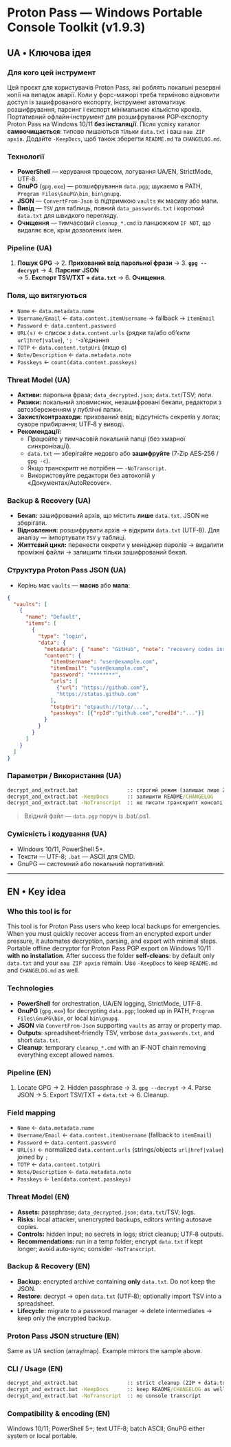 # Proton Pass — Windows Portable Console Toolkit (v1.9.3)

## UA • Ключова ідея

### Для кого цей інструмент
Цей проєкт для користувачів Proton Pass, які роблять локальні резервні копії на випадок аварії. Коли у форс-мажорі треба терміново відновити доступ із зашифрованого експорту, інструмент автоматизує розшифрування, парсинг і експорт мінімальною кількістю кроків.
Портативний офлайн‑інструмент для розшифрування PGP‑експорту Proton Pass на Windows 10/11 **без інсталяції**.
Після успіху каталог **самоочищається**: типово лишаються тільки `data.txt` і ваш `ваш ZIP архів`.
Додайте `-KeepDocs`, щоб також зберегти `README.md` та `CHANGELOG.md`.

### Технології
- **PowerShell** — керування процесом, логування UA/EN, StrictMode, UTF‑8.
- **GnuPG** (`gpg.exe`) — розшифрування `data.pgp`; шукаємо в PATH, `Program Files\GnuPG\bin`, `bin\gnupg`.
- **JSON** — `ConvertFrom-Json` із підтримкою `vaults` як масиву або мапи.
- **Вивід** — `TSV` для таблиць, повний `data_passwords.txt` і короткий `data.txt` для швидкого перегляду.
- **Очищення** — тимчасовий `cleanup_*.cmd` із ланцюжком `IF NOT`, що видаляє все, крім дозволених імен.

### Pipeline (UA)
1. **Пошук GPG** → 2. **Прихований ввід парольної фрази** → 3. **`gpg --decrypt`** → 4. **Парсинг JSON**  
→ 5. **Експорт TSV/TXT + `data.txt`** → 6. **Очищення**.

### Поля, що витягуються
- `Name` ← `data.metadata.name`
- `Username/Email` ← `data.content.itemUsername` → fallback → `itemEmail`
- `Password` ← `data.content.password`
- `URL(s)` ← список з `data.content.urls` (рядки та/або об’єкти `url|href|value`), `'; '`‑з’єднання
- `TOTP` ← `data.content.totpUri` (якщо є)
- `Note/Description` ← `data.metadata.note`
- `Passkeys` ← `count(data.content.passkeys)`

### Threat Model (UA)
- **Активи:** парольна фраза; `data_decrypted.json`; `data.txt`/TSV; логи.
- **Ризики:** локальний зловмисник, незашифровані бекапи, редактори з автозбереженням у публічні папки.
- **Захист/контрзаходи:** прихований ввід; відсутність секретів у логах; суворе прибирання; UTF‑8 у виводі.
- **Рекомендації:**
  - Працюйте у тимчасовій локальній папці (без хмарної синхронізації).
  - `data.txt` — зберігайте недовго або **зашифруйте** (7‑Zip AES‑256 / `gpg -c`).
  - Якщо транскрипт не потрібен — `-NoTranscript`.
  - Використовуйте редактори без автокопій у «Документах/AutoRecover».

### Backup & Recovery (UA)
- **Бекап:** зашифрований архів, що містить **лише** `data.txt`. JSON не зберігати.
- **Відновлення:** розшифрувати архів → відкрити `data.txt` (UTF‑8). Для аналізу — імпортувати `TSV` у таблиці.
- **Життєвий цикл:** перенести секрети у менеджер паролів → видалити проміжні файли → залишити тільки зашифрований бекап.

### Структура Proton Pass JSON (UA)
- Корінь має `vaults` — **масив** або **мапа**:
```json
{
  "vaults": [
    {
      "name": "Default",
      "items": [
        {
          "type": "login",
          "data": {
            "metadata": { "name": "GitHub", "note": "recovery codes inside" },
            "content": {
              "itemUsername": "user@example.com",
              "itemEmail": "user@example.com",
              "password": "********",
              "urls": [
                {"url": "https://github.com"},
                "https://status.github.com"
              ],
              "totpUri": "otpauth://totp/...",
              "passkeys": [{"rpId":"github.com","credId":"..."}]
            }
          }
        }
      ]
    }
  ]
}
```

### Параметри / Використання (UA)
```bat
decrypt_and_extract.bat                :: строгий режим (залишає лише ZIP + data.txt)
decrypt_and_extract.bat -KeepDocs      :: залишити README/CHANGELOG
decrypt_and_extract.bat -NoTranscript  :: не писати транскрипт консолі
```
> Вхідний файл — `data.pgp` поруч із .bat/.ps1.

### Сумісність і кодування (UA)
- Windows 10/11, PowerShell 5+.
- Тексти — UTF‑8; `.bat` — ASCII для CMD.
- GnuPG — системний або локальний портативний.

---

## EN • Key idea

### Who this tool is for
This tool is for Proton Pass users who keep local backups for emergencies. When you must quickly recover access from an encrypted export under pressure, it automates decryption, parsing, and export with minimal steps.
Portable offline decryptor for Proton Pass PGP export on Windows 10/11 **with no installation**.
After success the folder **self‑cleans**: by default only `data.txt` and your `ваш ZIP архів` remain.
Use `-KeepDocs` to keep `README.md` and `CHANGELOG.md` as well.

### Technologies
- **PowerShell** for orchestration, UA/EN logging, StrictMode, UTF‑8.
- **GnuPG** (`gpg.exe`) for decrypting `data.pgp`; looked up in PATH, `Program Files\GnuPG\bin`, or local `bin\gnupg`.
- **JSON** via `ConvertFrom-Json` supporting `vaults` as array or property map.
- **Outputs**: spreadsheet‑friendly TSV, verbose `data_passwords.txt`, and short `data.txt`.
- **Cleanup**: temporary `cleanup_*.cmd` with an IF‑NOT chain removing everything except allowed names.

### Pipeline (EN)
1. Locate GPG → 2. Hidden passphrase → 3. `gpg --decrypt` → 4. Parse JSON → 5. Export TSV/TXT + `data.txt` → 6. Cleanup.

### Field mapping
- `Name` ← `data.metadata.name`
- `Username/Email` ← `data.content.itemUsername` (fallback to `itemEmail`)
- `Password` ← `data.content.password`
- `URL(s)` ← normalized `data.content.urls` (strings/objects `url|href|value`) joined by `; `
- `TOTP` ← `data.content.totpUri`
- `Note/Description` ← `data.metadata.note`
- `Passkeys` ← `len(data.content.passkeys)`

### Threat Model (EN)
- **Assets:** passphrase; `data_decrypted.json`; `data.txt`/TSV; logs.
- **Risks:** local attacker, unencrypted backups, editors writing autosave copies.
- **Controls:** hidden input; no secrets in logs; strict cleanup; UTF‑8 outputs.
- **Recommendations:** run in a temp folder; encrypt `data.txt` if kept longer; avoid auto‑sync; consider `-NoTranscript`.

### Backup & Recovery (EN)
- **Backup:** encrypted archive containing **only** `data.txt`. Do not keep the JSON.
- **Restore:** decrypt → open `data.txt` (UTF‑8); optionally import TSV into a spreadsheet.
- **Lifecycle:** migrate to a password manager → delete intermediates → keep only the encrypted backup.

### Proton Pass JSON structure (EN)
Same as UA section (array/map). Example mirrors the sample above.

### CLI / Usage (EN)
```bat
decrypt_and_extract.bat                :: strict cleanup (ZIP + data.txt only)
decrypt_and_extract.bat -KeepDocs      :: keep README/CHANGELOG as well
decrypt_and_extract.bat -NoTranscript  :: no console transcript
```

### Compatibility & encoding (EN)
Windows 10/11; PowerShell 5+; text UTF‑8; batch ASCII; GnuPG either system or local portable.
